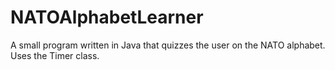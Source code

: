 # NATOAlphabetLearner
A small program written in Java that quizzes the user on the NATO alphabet.  Uses the Timer class.
